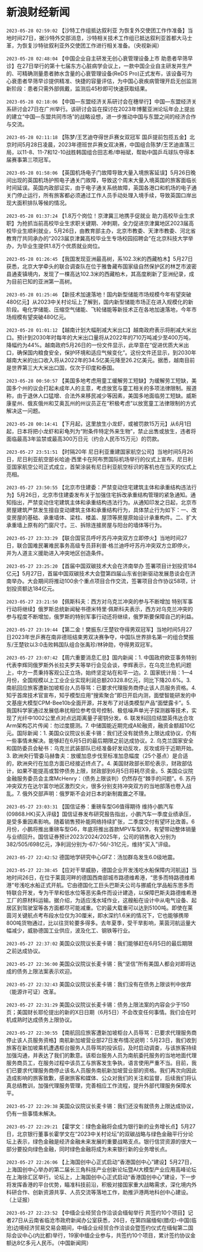 # 新浪财经新闻
`2023-05-28 02:59:02` 【沙特工作组抵达叙利亚 为恢复外交使团工作作准备】当地时间27日，据沙特外交部消息，沙特相关技术工作组已抵达叙利亚首都大马士革，为恢复沙特驻叙利亚外交使团工作进行相关准备。（央视新闻）

`2023-05-28 02:48:04` 【中国企业自主研发无创心衰管理设备上市 助患者早筛早诊】在27日举行的第十七届东方心脏病学会议上，一款中国企业自主研发并生产的、可精确测量患者肺水含量的心衰管理设备(ReDS Pro)正式发布，该设备可为心衰患者早筛早诊提供精准、快捷的容量评估，为中国心衰疾病管理开启无创监测新阶段：患者只需外部佩戴，监测后45秒即可快速获取结果。

`2023-05-28 02:18:06` 【中国—东盟经济关系研讨会在穗举行】中国—东盟经济关系研讨会27日在广州举行。该研讨会旨在探讨在2023年博鳌亚洲论坛年会上提出的建立“中国—东盟共同市场”的战略设想，进一步推动中国与东盟之间的经济合作与交流。

`2023-05-28 02:11:18` 【陈梦/王艺迪夺得世乒赛女双冠军 国乒提前包揽五金】北京时间5月28日凌晨，2023年德班世乒赛女双决赛，中国组合陈梦/王艺迪直落三局，以11-8、11-7和12-10战胜韩国组合田志希/申裕斌，帮助中国乒乓球队夺得本届赛事第三项冠军。

`2023-05-28 01:58:06` 【英国机场电子门故障导致大量入境旅客延误】5月26日晚间出现的英国机场护照电子通关门故障，导致这个周末大量入境英国的旅客面临长时间延误。英国内政部证实，由于电子通关系统故障，英国各港口和机场的电子通关门停止运行，所有旅客都必须通过工作人员手动处理入境手续，导致英国口岸出现大面积排队等候的情况。

`2023-05-28 01:37:24` 【1.8万个岗位！京津冀三地携手促就业 助力高校毕业生求职】为抢抓当前高校毕业生求职关键期、冲刺期，全力促进京津冀地区2023届高校毕业生顺利就业，5月26日，由教育部主办，北京市教委、天津市教委、河北省教育厅共同承办的“2023届京津冀高校毕业生专场校园招聘会”在北京科技大学举办，为毕业生提供1.8万个优质就业岗位。

`2023-05-28 01:26:45` 【我国发现亚洲最高树，系102.3米的西藏柏木】5月27日获悉，北京大学牵头的联合调查队在位于雅鲁藏布国家级自然保护区的林芝市波密县通麦镇境内，发现了一棵高达102.3米的西藏柏木，其高度刷新了亚洲纪录，成为目前已知的亚洲第一高树。

`2023-05-28 01:25:46` 【新技术加速落地！国内新型储能市场规模今年有望突破480亿元】从2023中关村论坛上了解到，国内新型储能市场正在进入规模化的新阶段。电化学储能、压缩空气储能、飞轮储能等新技术正在各地加速落地，今年市场规模有望突破480亿元。

`2023-05-28 01:01:12` 【越南计划大幅削减大米出口】越南政府表示将削减大米出口。预计到2030年时每年的大米出口量将从2022年的710万吨减少至400万吨，降幅约为44%。越南政府5月26日的一份文件显示，此举意在“促进优质大米出口，确保国内粮食安全，保护环境和适应气候变化”。这份文件还显示，到2030年越南大米的出口收入将从2022年的34.5亿美元降至26.2亿美元。据悉，越南目前是世界第三大大米出口国，仅次于印度和泰国。

`2023-05-28 00:50:57` 【美国多地考虑用童工缓解劳工短缺】为缓解劳工短缺，美国多个州的议会打起未成年人的主意，考虑放宽与童工相关的多项法律限制。报道称，由于退休人口猛增、合法外来移民减少等因素，美国多地面临劳工短缺。威斯康星州、俄亥俄州和艾奥瓦州的州议员正在“积极考虑”以放宽童工法律限制的方式解决这一问题。

`2023-05-28 00:14:41` 【下月起，这里放生小龙虾，或被罚款15万元】从6月1日起，日本将把小龙虾和彩龟列为“附条件特定外来生物”，禁止出售或放生，违者将面临最高3年监禁或最高300万日元（约合人民币15万元）的罚款。

`2023-05-27 23:51:51` 【时隔20年 尼日利亚重建国家航空公司】当地时间5月26日，尼日利亚航空部长哈迪·西里卡在阿布贾国际机场举行的仪式上宣布，尼日利亚国家航空公司正式成立，首架涂装有尼日利亚航空标识的客机也在当天的仪式上亮相。

`2023-05-27 23:50:55` 【北京市住建委：严禁变动住宅建筑主体和承重结构违法行为】5月26日，北京市住建委发布关于加强住宅拆改承重结构管理的紧急通知。通知指出，严禁变动住宅建筑主体和承重结构违法行为。从通知印发之日起，北京市房屋建筑严禁发生擅自变动建筑主体和承重结构行为，具体禁止行为如下：一、改变房屋的基础、承重墙体、梁柱、楼盖、屋顶等房屋原始设计承重构件。二、扩大承重墙上原有的门窗尺寸。三、拆除连接房屋与阳台的墙体等行为。

`2023-05-27 23:33:29` 【联合国官员呼吁苏丹冲突双方立即停火】当地时间27日，联合国难民署难民事务高级专员菲利普·格兰迪呼吁苏丹冲突双方立即停火，并为人道主义援助进入冲突地区创造条件。

`2023-05-27 23:25:20` 【首届中国双碳技术大会在济南举办 签署项目计划投资184亿元】5月27日，首届中国双碳技术大会暨第四届山东省创新驱动发展恳谈会在济南举办。大会期间将推动100余个重点项目合作交流，签署项目合作协议58项，计划投资额达184亿元。

`2023-05-27 23:21:50` 【佩斯科夫：西方对乌克兰冲突的参与不断增加 特别军事行动将继续】俄罗斯总统新闻秘书德米特里·佩斯科夫表示，西方对乌克兰冲突的参与程度不断增加，俄罗斯的特别军事行动还将继续，俄罗斯要保障自己的利益。

`2023-05-27 23:19:44` 【第二金！樊振东/王楚钦夺得男双冠军】当地时间5月27日2023年世乒赛在南非德班结束男双决赛争夺，中国队世界排名第一的组合樊振东/王楚钦以3:0击败韩国队组合张禹珍/林钟勋，夺得男双冠军。

`2023-05-27 23:07:42` 【周六重要消息汇总】国内新闻：1. 中国政府欧亚事务特别代表李辉同俄罗斯外长拉夫罗夫等举行会见会谈，李辉表示，在乌克兰危机问题上，中方一贯秉持客观公正立场，始终坚定站在和平一边。2. 国家统计局：1—4月份，全国规模以上工业企业实现利润总额20328.8亿元，同比下降20.6%。3. 南航回应旅客遭新加坡柜台人员辱骂：已要求代理服务商停止该人员服务资格。4. 知乎首席技术官宣布，知乎模型应用“搜索聚合”即日开启内测，面壁智能研发的中文基座大模型CPM-Bee10b全面开源，并发布了对话类模型产品“面壁露卡”。5. 我国科学家通过发展低串扰相位参考信号控制、极低噪声单光子探测器等技术，实现了光纤中1002公里点对点远距离量子密钥分发。6. 联发科回应结盟英伟达合攻Arm架构芯片传闻：勿过度臆测。7. 中储国能近期完成A轮融资，融资金额超10亿元。国际新闻：1. 美国众议院议长麦卡锡：我们还没有就债务上限达成协议，仍有一些事情未解决。能够赶在6月5日的最后期限之前达成协议。2. 乌克兰国家安全和国防委员会秘书：乌克兰武装部队已经准备好发动反攻，反攻或将于近期开始。3. 欧洲央行管委马赫鲁夫：放缓加息步伐至标准加息幅度（25个基点）是合适的，欧洲央行在加息方面已经接近终点了。4. 美国财政部长耶伦表示，财政部估计，如果不能提高或暂停债务上限，财政部到6月5日将耗尽资金。5. 美国众议院金融服务委员会主席McHenry：（债务上限谈判）仍然存在“棘手的问题”。6. 苏丹冲突双方在达尔富尔地区激烈交火，很多分别支持冲突双方的当地部落也卷入战乱。7. 俄外交部声明：俄罗斯不会对日本的新制裁置之不理。

`2023-05-27 23:03:31` 【国信证券：重磅车型G6值得期待 维持小鹏汽车(09868.HK)买入评级】国信证券发布研究报告指出，小鹏汽车一季度业绩承压，是受多重因素影响。随着销售预补能网络持续扩张，二季度交付有望环比改善。6月份，小鹏将推出重磅车型G6，年底将推出首款MPV车型X9，有望带动整体销量与业绩回升。国信证券预计2023/2024/2025年，公司的销售收入分别为382/505/698亿元，净利润分别为-67/-56/-31亿元，维持“买入”评级。

`2023-05-27 22:42:52` 德国地学研究中心GFZ：汤加群岛发生6.0级地震。

`2023-05-27 22:38:45` 【应对干旱威胁，德国企业开发浅吃水船保障内河航运】当地时间26日，在位于莱茵河畔的德国西南部城市路德维希港，“思多而特路德维希港”号浅吃水船正式开航。它由德国化工巨头巴斯夫公司与挪威化学品船东思多而特联合开发，专为干旱和低水位等恶劣条件而设计建造，以保障巴斯夫路德维希港工厂的原材料运输。据介绍，为适应浅水域作业，这艘船在设计中从电气设备、起居区到驾驶室等各方面都尽可能减重。它的最大载重可以达到5100吨。即使在莱茵河关键航点考布段水位仅为30厘米，即水深约1.6米的情况下，它也能够携带800吨货物通过，比以往货轮要多得多。去年夏季，受干旱影响，莱茵河航运量大幅减少，威胁德国工业供应，波及化工、钢铁等行业。

`2023-05-27 22:37:02` 美国众议院议长麦卡锡：我们能够赶在6月5日的最后期限之前达成协议。

`2023-05-27 22:36:00` 美国众议院议长麦卡锡：我“坚信”所有美国人都会对即将达成的债务上限法案表示欢迎。

`2023-05-27 22:32:43` 美国众议院议长麦卡锡：我们没有在债务上限谈判中放弃（能源许可证）改革。

`2023-05-27 22:31:29` 美国众议院议长麦卡锡：债务上限法案的内容会少于150页；美国财长耶伦提出的新的X日日期（6月5日）不会改变任何事情。我们会在时机成熟时达成债务上限协议。

`2023-05-27 22:30:55` 【南航回应旅客遭新加坡柜台人员辱骂：已要求代理服务商停止该人员服务资格】南航新加坡营业部27日发布情况说明：5月23日，我们收到旅客在新加坡乘机遭遇柜台服务人员辱骂的投诉后，及时启动调查，与该旅客持续加强沟通，并表达了我们的歉意。该柜台服务人员为南航委托服务的当地地面代理服务商员工，在服务过程中该员工与旅客发生争执，语言使用严重不当。目前，我们已要求代理服务商停止该名人员服务南航新加坡营业部的资格。我们再次向因此造成影响的旅客致歉，感谢旅客和媒体、公众对我们的关注和监督，后续我们将认真总结教训，加强代理服务管理，完善相应工作流程，提升外部代理服务保障水平。

`2023-05-27 22:29:38` 美国众议院议长麦卡锡：我们还没有就债务上限达成协议，仍有一些事情未解决。

`2023-05-27 22:29:21` 【霍学文：绿色金融将会成为银行新的业务增长点】5月27日，北京银行董事长霍学文在“2023中关村论坛”的双碳战略与绿色金融平行分论坛上表示，绿色金融是经济金融未来发展的重要战略支点。银行信贷资源的很大一部分要投向绿色金融，同时绿色金融将成为未来银行新的业务增长点。

`2023-05-27 22:26:06` 【上海国创中心正式启动“香港国创中心”建设】5月27日，上海国创中心举办的第二届长三角科技产业创新论坛暨AI大模型产业应用高峰论坛在上海徐汇区举行。论坛上，上海国创中心正式启动“香港国创中心”建设，下一步将发挥香港的平台优势，瞄准科技前沿，积极对接国家重大战略需求，深化境内外科研合作、创新资源共享、人员交流等落地工作，助推沪港两地科创中心建设。（上证报）

`2023-05-27 22:23:52` 【中缅企业经贸合作洽谈会缅甸举行 共签约10个项目】记者27日从云南省临沧市政府新闻办公室获悉，26日，在第四届缅甸(腊戍)-中国(临沧)边境经济贸易交易会期间，中缅企业经贸合作洽谈会暨签约仪式在缅甸第二国际会议中心(内比都)举行，19家中缅企业参与，共签约10个项目，累计签约协议金额达8亿多元人民币。（中国新闻网）

